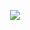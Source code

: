 <p align="center">
  <a href="https://twitter.com/DEDZET"><img src="https://readme-typing-svg.herokuapp.com?font=Orbitron&size=50&duration=2000&color=7B7B7B&background=00FF1700&center=true&vCenter=true&width=900&height=200&lines=HELLO;I'm+DEDZET;Bri'ish;Programmer;Gamer;cmonBruh;Lidl+video+editor;Anime+consumer;BatChest"></a>
</p>

<!---
DEDZET/DEDZET is a ✨ special ✨ repository because its `README.md` (this file) appears on your GitHub profile.
You can click the Preview link to take a look at your changes.
--->
